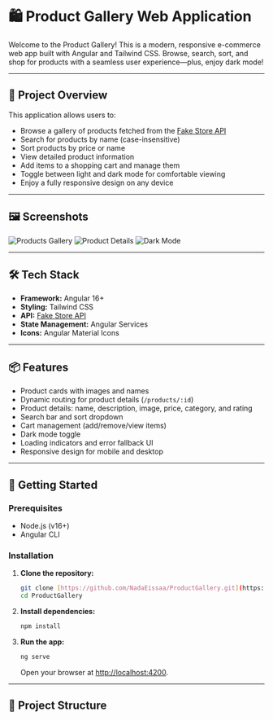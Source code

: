 # 🛍️ Product Gallery Web Application

Welcome to the Product Gallery! This is a modern, responsive e-commerce web app built with Angular and Tailwind CSS. Browse, search, sort, and shop for products with a seamless user experience—plus, enjoy dark mode!

---

## 🚀 Project Overview

This application allows users to:
- Browse a gallery of products fetched from the [Fake Store API](https://fakestoreapi.com/products)
- Search for products by name (case-insensitive)
- Sort products by price or name
- View detailed product information
- Add items to a shopping cart and manage them
- Toggle between light and dark mode for comfortable viewing
- Enjoy a fully responsive design on any device

---

## 🖼️ Screenshots



![Products Gallery](../Store/Screenshots/Screenshot%202025-07-27%20013457.png)
![Product Details](../Store/Screenshots/Screenshot%202025-07-27%20013519.png)
![Dark Mode](../Store/Screenshots/Screenshot%202025-07-27%20013539.png)

---

## 🛠️ Tech Stack

- **Framework:** Angular 16+
- **Styling:** Tailwind CSS
- **API:** [Fake Store API](https://fakestoreapi.com/)
- **State Management:** Angular Services
- **Icons:** Angular Material Icons

---

## 📦 Features

- Product cards with images and names
- Dynamic routing for product details (`/products/:id`)
- Product details: name, description, image, price, category, and rating
- Search bar and sort dropdown
- Cart management (add/remove/view items)
- Dark mode toggle
- Loading indicators and error fallback UI
- Responsive design for mobile and desktop

---

## 🏁 Getting Started

### Prerequisites

- Node.js (v16+)
- Angular CLI

### Installation

1. **Clone the repository:**
    ```bash
    git clone [https://github.com/NadaEissaa/ProductGallery.git](https://github.com/NadaEissaa/ProductGallery.git)
    cd ProductGallery
    ```

2. **Install dependencies:**
    ```bash
    npm install
    ```

3. **Run the app:**
    ```bash
    ng serve
    ```
    Open your browser at [http://localhost:4200](http://localhost:4200).

---

## 📂 Project Structure
